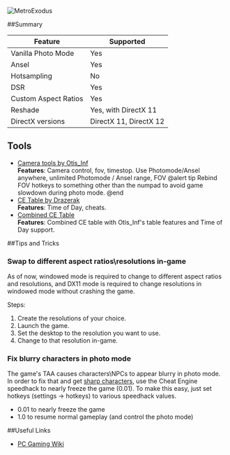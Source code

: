 ![MetroExodus](Images\MetroExodusHeader.png "Shot by Midhras")

##Summary

Feature | Supported
--|--
Vanilla Photo Mode | Yes
Ansel | Yes
Hotsampling | No
DSR | Yes
Custom Aspect Ratios | Yes
Reshade | Yes, with DirectX 11
DirectX versions | DirectX 11, DirectX 12
 
## Tools

* [Camera tools by Otis_Inf](https://patreon.com/Otis_Inf)  
**Features**: Camera control, fov, timestop. Use Photomode/Ansel anywhere, unlimited Photomode / Ansel range, FOV
@alert tip
Rebind FOV hotkeys to something other than the numpad to avoid game slowdown during photo mode. 
@end
* [CE Table by Drazerak](..\CheatTables\metro_exodus_tod.ct)  
**Features**: Time of Day, cheats.
* [Combined CE Table](..\CheatTables\metro_exodus_combined.ct)  
**Features**: Combined CE table with Otis_Inf's table features and Time of Day support.


##Tips and Tricks

### Swap to different aspect ratios\resolutions in-game
As of now, windowed mode is required to change to different aspect ratios and resolutions, and DX11 mode is required 
to change resolutions in windowed mode without crashing the game. 

Steps: 

1. Create the resolutions of your choice.
2. Launch the game.
3. Set the desktop to the resolution you want to use.
4. Change to that resolution in-game. 

### Fix blurry characters in photo mode
The game's TAA causes characters\NPCs to appear blurry in photo mode. In order to fix that and get 
[sharp characters](https://farm8.staticflickr.com/7857/47188632762_e4ddc1892d_o.png), use the Cheat Engine speedhack to nearly freeze 
the game (0.01). To make this easy, just set hotkeys (settings -> hotkeys) to various speedhack values. 

* 0.01 to nearly freeze the game
* 1.0 to resume normal gameplay (and control the photo mode)

##Useful Links

* [PC Gaming Wiki](https://pcgamingwiki.com/wiki/Metro_Exodus)
